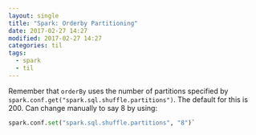 ```yaml
---
layout: single
title: "Spark: Orderby Partitioning"
date: 2017-02-27 14:27
modified: 2017-02-27 14:27
categories: til
tags:
  - spark
  - til
---
```


Remember that `orderBy` uses the number of partitions specified by
`spark.conf.get("spark.sql.shuffle.partitions")`.
The default for this is 200. Can change manually to say 8 by using:

```python
spark.conf.set("spark.sql.shuffle.partitions", "8")`
```
